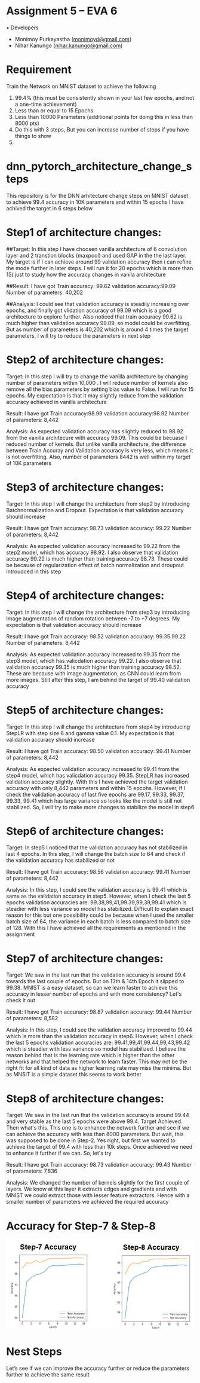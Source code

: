 Assignment 5 – EVA 6
========================
•	Developers

- Monimoy Purkayastha (monimoyd@gmail.com)
- Nihar Kanungo (nihar.kanungo@gmail.com)

Requirement
==============
Train the Network on MNIST dataset to achieve the following 
1.	99.4% (this must be consistently shown in your last few epochs, and not a one-time achievement)
2.	Less than or equal to 15 Epochs
3.	Less than 10000 Parameters (additional points for doing this in less than 8000 pts)
4.	Do this with 3 steps, But you can increase number of steps if you have things to show 
5.
dnn_pytorch_architecture_change_steps
=========================================
This repository is for the DNN arhitecture change steps on MNIST dataset to achieve 99.4 accuracy in 10K parameters and within 15 epochs I have achived the target in 6 steps below

Step1 of architecture changes:
====================================
##Target: In this step I have choosen vanilla architecture of 6 convolution layer and 2 transtion blocks (maxpool) and used GAP in the the last layer. My target is if I can achieve around 99 validation accuracy then i can refine the mode further in later steps. I will run it for 20 epochs which is more than 15) just to study how the accuracy changes in vanila architecture

##Result: I have got Train accuracy: 99.62 validation accuracy:99.09 Number of parameters: 40,202

##Analysis: I could see that validation accuracy is steadily increasing over epochs, and finally got vlidation accuracy of 99.09 which is a good architecture to explore further. Also noticed that train accuracy 99.62 is much higher than validation accuracy 99.09, so model could be overfitting. But as number of parameters is 40,202 which is around 4 times the target parameters, I will try to reduce the parameters in next step

Step2 of architecture changes:
=================================
Target: In this step I will try to change the vanilla architecture by changing number of parameters within 10,000 . I will reduce number of kernels also remove all the bias parameters by setting bias value to False. I will run for 15 epochs. My expectation is that it may slightly reduce from the validation accuracy achieved in vanilla architecture

Result: I have got Train accuracy:98.99 validation accuracy:98.92 Number of parameters: 8,442

Analysis: As expected validation accuracy has slightly reduced to 98.92 from the vanilla architecure with accuracy 99.09. This could be becuase I reduced number of kernels. But unlike vanilla architecture, the difference between Train Accuray and Validation accuracy is very less, which means it is not overfitting. Also, number of parameters 8442 is well within my target of 10K parameters

Step3 of architecture changes:
==================================
Target: In this step I will change the architecture from step2 by introducing Batchnormalization and Dropout. Expectation is that validation accuracy should increase

Result: I have got Train accuracy: 98.73 validation accuracy: 99.22 Number of parameters: 8,442

Analysis: As expected validation accuracy increased to 99.22 from the step2 model, which has accuracy 98.92. I also observe that validation accuracy 99.22 is much higher than training accuracy 98.73. These could be because of regularization effect of batch normalization and droupout introudced in this step

Step4 of architecture changes:
=================================
Target: In this step I will change the architecture from step3 by introducing Image augmentation of random rotation between -7 to +7 degrees. My expectation is that validation accuracy should increase

Result: I have got Train accuracy: 98.52 validation accuracy: 99.35 99.22 Number of parameters: 8,442

Analysis: As expected validation accuracy increased to 99.35 from the step3 model, which has valicdation accuracy 99.22. I also observe that validation accuracy 99.35 is much higher than training accuracy 98.52. These are because with image augmentation, as CNN could learn from more images. Still after this step, I am behind the target of 99.40 
validation accuracy

Step5 of architecture changes:
=================================
Target: In this step I will change the architecture from step4 by introducing StepLR with step size 6 and gamma value 0.1. My expectation is that validation accuracy should increase

Result: I have got Train accuracy: 98.50 validation accuracy: 99.41 Number of parameters: 8,442

Analysis: As expected validation accuracy increased to 99.41 from the step4 model, which has valicdation accuracy 99.35. StepLR has increased validation accuracy slightly. With this I have achieved the target validation accuracy with only 8,442 parameters and within 15 epcohs. However, if I check the validation accuracy of last five epochs are 99.17, 99.33, 99.37, 99.33, 99.41 which has large variance so looks like the model is still not stabilized. So, I will try to make more changes to stabilize the model in step6

Step6 of architecture changes:
=================================
Target: In step5 I noticed that the validation accuracy has not stabilized in last 4 epochs. In this step, I will change the batch size to 64 and check if the validation accuracy has stabilized or not

Result: I have got Train accuracy: 98.56 validation accuracy: 99.41 Number of parameters: 8,442

Analysis: In this step, I could see the validation accuracy is 99.41 which is same as the validation accuracy in step5. However, when I check the last 5 epochs validation accuracies are: 99.38,99,41,99.39,99,39,99.41 which is steadier with less variance so model has stabilized. Difficult to explain exact reason for this but one possibility could be because when I used the smaller batch size of 64, the variance in each batch is less compared to batch size of 128. With this I have achieved all the requirements as 
mentioned in the assignment

Step7 of architecture changes:
================================
Target: We saw in the last run that the validation accuracy is around 99.4 towards the last couple of epochs. But on 13th & 14th Epoch it slipped to 99.38. MNIST is a easy dataset, so can we learn faster to achieve this accuracy in lesser number of epochs and with more consistency? Let's check it out

Result: I have got Train accuracy: 98.87 validation accuracy: 99.44 Number of parameters: 8,582

Analysis: In this step, I could see the validation accuracy improved to 99.44 which is more than the validation accuracy in step6. However, when I check the last 5 epochs validation accuracies are: 99.41,99,41,99.44,99,43,99.42 which is steadier with less variance so model has stabilized. I believe the reason behind that is the learning rate which is higher than the other networks and that helped the network to learn faster. This may not be the right fit for all kind of data as higher learning rate may miss the minima. But as MNSIT is a simple dataset this seems to work better

Step8 of architecture changes:
===================================
Target: We saw in the last run that the validation accuracy is around 99.44 and very stable as the last 5 epochs were above 99.4. Target Achieved. Then what's this. This one is to enhance the network further and see if we can achieve the accuracy with less than 8000 parameters. But wait, this was supposed to be done in Step-2. Yes right, but first we wanted to achieve the target of 99.4 with less than 10k steps. Once achieved we need to enhance it further if we can. So, let's try

Result: I have got Train accuracy: 98.73 validation accuracy: 99.43 Number of parameters: 7,836

Analysis: We changed the number of kernels slightly for the first couple of layers. We know at this layer it extracts edges and gradients and with MNIST we could extract those with lesser feature extractors. Hence with a smaller number of parameters we achieved the required accuracy

Accuracy for Step-7 & Step-8
================================
![](images/accuracy.png)

Nest Steps
============
Let’s see if we can improve the accuracy further or reduce the parameters further to achieve the same result 

